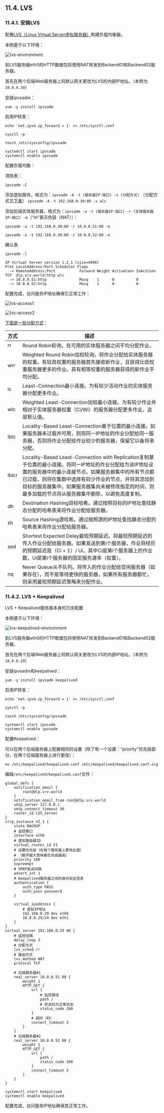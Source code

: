 ## 11.4. LVS

### 11.4.1. 安装LVS

配置[LVS（Linux Virtual Server虚拟服务器）](http://www.linuxvirtualserver.org/)构建负载均衡器。

本例基于以下环境：

![lvs-environment](../Contents/lvs-environment.png)

到LVS服务器eth0的HTTP数据包将使用NAT转发到Backend01和Backend02服务器。

首先在两个后端Web服务器上将默认网关更改为LVS的内部IP地址。（本例为`10.0.0.30`）

安装ipvsadm：

`yum -y install ipvsadm`

启用IP转发：

`echo 'net.ipv4.ip_forward = 1' >> /etc/sysctl.conf`

`sysctl -p`

`touch /etc/sysconfig/ipvsadm`

```
systemctl start ipvsadm
systemctl enable ipvsadm
```

配置负载均衡：

清除表：

`ipvsadm -C`

添加虚拟服务，格式为：`ipvsadm -A -t (服务器IP:端口) -s (分配方式)` （分配方式见[下表](#distribution-method)）
`ipvsadm -A -t 192.168.0.30:80 -s wlc`

添加后端实体服务器，格式为：`ipvsadm -a -t (服务器IP:端口) -r (实体服务器IP:端口) -m`（“m”表示伪装（NAT））：

`ipvsadm -a -t 192.168.0.30:80 -r 10.0.0.51:80 -m`

`ipvsadm -a -t 192.168.0.30:80 -r 10.0.0.52:80 -m`

确认表

`ipvsadm -l`

```
IP Virtual Server version 1.2.1 (size=4096)
Prot LocalAddress:Port Scheduler Flags
  -> RemoteAddress:Port           Forward Weight ActiveConn InActConn
TCP  dlp.srv.world:http wlc
  -> 10.0.0.51:http               Masq    1      0          0
  -> 10.0.0.52:http               Masq    1      0          0
```

配置完成，访问服务IP地址确保它正常工作：

![lvs-access1](../Contents/lvs-access1.png)

![lvs-access2](../Contents/lvs-access2.png)

<span id="distribution-method">[下面是一些分配方式](https://www.server-world.info/en/note?os=CentOS_7&p=lvs)</span>：

| 方式 | 描述 |
| --- | --- |
| rr | Round Robin轮询。在可用的实体服务器之间平均分配作业。 |
| wrr | Weighted Round Robin加权轮询。将作业分配给实体服务器的权重。有较高权重的服务器首先接收新作业，且获得比低权重服务器更多的作业。具有相等权重的服务器获得的新作业平均分配。 |
| lc | Least-Connection最小连接。为有较少活动作业的实体服务器分配更多作业。 |
| wlc | Weighted Least-Connection加权最小连接。为有较少作业并相对于实体服务器权重（Ci/Wi）的服务器分配更多作业。这是默认值。 |
| lblc | Locality-Based Least-Connection基于位置的最小连接。如果服务器未过载并可用，则将同一IP地址的作业分配给同一服务器，否则将作业分配给作业较少的服务器，保留它以备将来分配。 |
| lblcr | Locality-Based Least-Connection with Replication复制基于位置的最小连接。将同一IP地址的作业分配给为该IP地址设置的服务器中的最小连接节点。如果服务器集中的所有节点都已过载，则将在集群中选择有较少作业的节点，并将其添加到目标的服务器集中。如果服务器集尚未被修改指定的时间，则最多加载的节点将从服务器集中删除，以避免高度复制。 |
| dh | Destination Hashing目标哈希。通过按照目标的IP地址查找静态分配的哈希表来将作业分配给服务器。 |
| sh | Source Hashing源哈希。通过按照源的IP地址查找静态分配的哈希表来将作业分配给服务器。 |
| sed | Shortest Expected Delay最短预期延迟。将最短预期延迟的传入作业分配给服务器。如果发送到第i个服务器，作业将经历的预期延迟是（Ci + 1）/ Ui，其中Ci是第i个服务器上的作业数，Ui是第i个服务器的固定服务速率（权重）。 |
| nq | Never Queue从不队列。将传入的作业分配给空闲服务器（如果存在），而不是等待更快的服务器，如果所有服务器都忙，则采用最短预期延迟策略来分配作业。 |

### 11.4.2. LVS + Keepalived

LVS + Keepalived服务器本身的冗余配置

本例基于以下环境：

![lvs-keepalived-environment](../Contents/lvs-keepalived-environment.png)

到LVS服务器eth0的HTTP数据包将使用NAT转发到Backend01和Backend02服务器。

首先在两个后端Web服务器上将默认网关更改为LVS的内部IP地址。（本例为`10.0.0.29`）

安装ipvsadm和keepalived：

`yum -y install ipvsadm keepalived`

启用IP转发：

`echo 'net.ipv4.ip_forward = 1' >> /etc/sysctl.conf`

`sysctl -p`

`touch /etc/sysconfig/ipvsadm`

```
systemctl start ipvsadm
systemctl enable ipvsadm
```

配置Keepalived：

可以在两个后端服务器上配置相同的设置（除了有一个设置：“priority”优先级部分，在两个后端服务器上进行更改）：

`mv /etc/keepalived/keepalived.conf /etc/keepalived/keepalived.conf.org`

编辑`/etc/keepalived/keepalived.conf`文件：

```
global_defs {
    notification_email {
        root@dlp.srv.world
    }
    notification_email_from root@dlp.srv.world
    smtp_server 127.0.0.1
    smtp_connect_timeout 30
    router_id LVS_Server
}
vrrp_instance VI_1 {
    state BACKUP
    # 监控接口
    interface eth0
    # 虚拟路由器ID
    virtual_router_id 51
    # 设置优先级（在每个服务器上更改此值）
    # （数字越大意味着优先级越高）
    priority 100
    nopreempt
    # VRRP发送间隔
    advert_int 1
    # Keepalived服务器之间的身份验证信息
    authentication {
        auth_type PASS
        auth_pass password
    }

    virtual_ipaddress {
        # 虚拟IP地址
        192.168.0.29 dev eth0
        10.0.0.29/24 dev eth1
    }
}
virtual_server 192.168.0.29 80 {
    # 监控间隔
    delay_loop 3
    # 分配方式
    lvs_sched rr
    # 路由方式
    lvs_method NAT
    protocol TCP

    # 后端服务器#1
    real_server 10.0.0.51 80 {
        weight 1
        HTTP_GET {
            url {
                # 监控路径
                path /
                # 状态码为正常状态
                status_code 200
            }
            # 超时（秒）
            connect_timeout 3
        }
    }
    # 后端服务器#2
    real_server 10.0.0.52 80 {
        weight 1
        HTTP_GET {
            url {
                path /
                status_code 200
            }
            connect_timeout 3
        }
    }
}
```

```
systemctl start keepalived
systemctl enable keepalived
```

配置完成，访问服务IP地址确保其正常工作。
